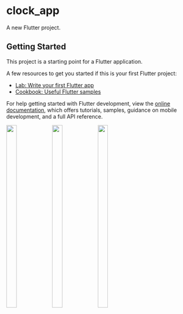 # clock_app

A new Flutter project.

## Getting Started

This project is a starting point for a Flutter application.

A few resources to get you started if this is your first Flutter project:

- [Lab: Write your first Flutter app](https://docs.flutter.dev/get-started/codelab)
- [Cookbook: Useful Flutter samples](https://docs.flutter.dev/cookbook)

For help getting started with Flutter development, view the
[online documentation](https://docs.flutter.dev/), which offers tutorials,
samples, guidance on mobile development, and a full API reference.

<img src="https://github.com/Drashtipatel296/clock_app/assets/143180636/4c7d2ed1-97e7-49c1-b53c-678951d824f2" height=35%, width=23%>
<img src="https://github.com/Drashtipatel296/clock_app/assets/143180636/59805e3a-a440-45be-b163-6241c662cf56" height=35%, width=23%>
<img src="https://github.com/Drashtipatel296/clock_app/assets/143180636/d98de7c0-6ee0-451c-a537-790b9b84617b" height=35%, width=23%>




